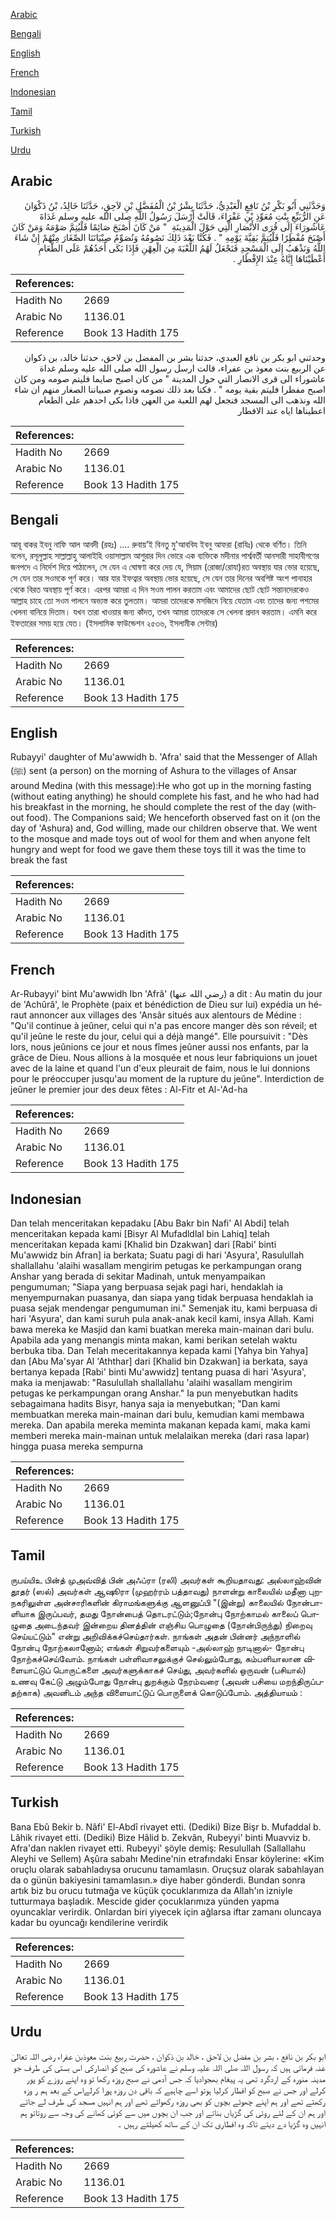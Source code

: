 [Arabic](#arabic)

[Bengali](#bengali)

[English](#english)

[French](#french)

[Indonesian](#indonesian)

[Tamil](#tamil)

[Turkish](#turkish)

[Urdu](#urdu)

## Arabic


<div dir="rtl" lang="ar" style={{fontSize:'larger',backgroundColor:'#f8f9fa',padding:20}}>
وَحَدَّثَنِي أَبُو بَكْرِ بْنُ نَافِعٍ الْعَبْدِيُّ، حَدَّثَنَا بِشْرُ بْنُ الْمُفَضَّلِ بْنِ لاَحِقٍ، حَدَّثَنَا خَالِدُ، بْنُ ذَكْوَانَ عَنِ الرُّبَيِّعِ بِنْتِ مُعَوِّذِ بْنِ عَفْرَاءَ، قَالَتْ أَرْسَلَ رَسُولُ اللَّهِ صلى الله عليه وسلم غَدَاةَ عَاشُورَاءَ إِلَى قُرَى الأَنْصَارِ الَّتِي حَوْلَ الْمَدِينَةِ ‏ "‏ مَنْ كَانَ أَصْبَحَ صَائِمًا فَلْيُتِمَّ صَوْمَهُ وَمَنْ كَانَ أَصْبَحَ مُفْطِرًا فَلْيُتِمَّ بَقِيَّةَ يَوْمِهِ ‏"‏ ‏.‏ فَكُنَّا بَعْدَ ذَلِكَ نَصُومُهُ وَنُصَوِّمُ صِبْيَانَنَا الصِّغَارَ مِنْهُمْ إِنْ شَاءَ اللَّهُ وَنَذْهَبُ إِلَى الْمَسْجِدِ فَنَجْعَلُ لَهُمُ اللُّعْبَةَ مِنَ الْعِهْنِ فَإِذَا بَكَى أَحَدُهُمْ عَلَى الطَّعَامِ أَعْطَيْنَاهَا إِيَّاهُ عِنْدَ الإِفْطَارِ ‏.‏
</div>
<div style={{backgroundColor:'#f8f9fa',padding:20, marginBottom: 10}}><table> <thead> <tr> <th>References:</th> <th></th> </tr> </thead> <tbody><tr><td>Hadith No</td><td>2669</td></tr><tr><td>Arabic No</td><td>1136.01</td></tr><tr><td>Reference</td><td>Book 13 Hadith 175</td></tr></tbody></table></div>


<div dir="rtl" lang="ar" style={{fontSize:'larger',backgroundColor:'#f8f9fa',padding:20}}>
وحدثني ابو بكر بن نافع العبدي، حدثنا بشر بن المفضل بن لاحق، حدثنا خالد، بن ذكوان عن الربيع بنت معوذ بن عفراء، قالت ارسل رسول الله صلى الله عليه وسلم غداة عاشوراء الى قرى الانصار التي حول المدينة " من كان اصبح صايما فليتم صومه ومن كان اصبح مفطرا فليتم بقية يومه " . فكنا بعد ذلك نصومه ونصوم صبياننا الصغار منهم ان شاء الله ونذهب الى المسجد فنجعل لهم اللعبة من العهن فاذا بكى احدهم على الطعام اعطيناها اياه عند الافطار
</div>
<div style={{backgroundColor:'#f8f9fa',padding:20, marginBottom: 10}}><table> <thead> <tr> <th>References:</th> <th></th> </tr> </thead> <tbody><tr><td>Hadith No</td><td>2669</td></tr><tr><td>Arabic No</td><td>1136.01</td></tr><tr><td>Reference</td><td>Book 13 Hadith 175</td></tr></tbody></table></div>

## Bengali


<div dir="ltr" lang="bn" style={{fontSize:'larger',backgroundColor:'#f8f9fa',padding:20}}>
আবূ বাকর ইবনু নাফি আল আবদী (রহঃ) .... রুবায়’ই বিনতু মু'আববিয ইবনু আফরা (রাযিঃ) থেকে বর্ণিত। তিনি বলেন, রসূলুল্লাহ সাল্লাল্লাহু আলাইহি ওয়াসাল্লাম আশুরার দিন ভোরে এক ব্যক্তিকে মদীনার পার্শ্ববর্তী আনসারী সাহাবীগণের জনপদে এ নির্দেশ দিয়ে পাঠালেন, সে যেন এ ঘোষণা করে দেয় যে, সিয়াম (রোজা/রোযা)রত অবস্থায় যার ভোর হয়েছে, সে যেন তার সওমকে পূর্ণ করে। আর যার ইফত্বার অবস্থায় ভোর হয়েছে, সে যেন তার দিনের অবশিষ্ট অংশ পানাহার থেকে বিরত অবস্থায় পূর্ণ করে। এরপর আমরা এ দিন সওম পালন করতাম এবং আমাদের ছোট ছোট সন্তানদেরকেও আল্লাহ চাহে তো সওম পালনে অভ্যস্ত করে তুলতাম। আমরা তাদেরকে মসজিদে নিয়ে যেতাম এবং তাদের জন্য পশমের খেলনা বানিয়ে দিতাম। যখন তারা খাওয়ার জন্য কাঁদত, তখন আমরা তাদেরকে সে খেলনা প্রদান করতাম। এমনি করে ইফতারের সময় হয়ে যেত। (ইসলামিক ফাউন্ডেশন ২৫৩৬, ইসলামীক সেন্টার)
</div>
<div style={{backgroundColor:'#f8f9fa',padding:20, marginBottom: 10}}><table> <thead> <tr> <th>References:</th> <th></th> </tr> </thead> <tbody><tr><td>Hadith No</td><td>2669</td></tr><tr><td>Arabic No</td><td>1136.01</td></tr><tr><td>Reference</td><td>Book 13 Hadith 175</td></tr></tbody></table></div>

## English


<div dir="ltr" lang="en" style={{fontSize:'larger',backgroundColor:'#f8f9fa',padding:20}}>
Rubayyi' daughter of Mu'awwidh b. 'Afra' said that the Messenger of Allah (ﷺ) sent (a person) on the morning of Ashura to the villages of Ansar around Medina (with this message):He who got up in the morning fasting (without eating anything) he should complete his fast, and he who had had his breakfast in the morning, he should complete the rest of the day (without food). The Companions said; We henceforth observed fast on it (on the day of 'Ashura) and, God willing, made our children observe that. We went to the mosque and made toys out of wool for them and when anyone felt hungry and wept for food we gave them these toys till it was the time to break the fast
</div>
<div style={{backgroundColor:'#f8f9fa',padding:20, marginBottom: 10}}><table> <thead> <tr> <th>References:</th> <th></th> </tr> </thead> <tbody><tr><td>Hadith No</td><td>2669</td></tr><tr><td>Arabic No</td><td>1136.01</td></tr><tr><td>Reference</td><td>Book 13 Hadith 175</td></tr></tbody></table></div>

## French


<div dir="ltr" lang="fr" style={{fontSize:'larger',backgroundColor:'#f8f9fa',padding:20}}>
Ar-Rubayyi' bint Mu'awwidh Ibn 'Afrâ' (رضي الله عنها) a dit : Au matin du jour de 'Achûrâ', le Prophète (paix et bénédiction de Dieu sur lui) expédia un héraut annoncer aux villages des 'Ansâr situés aux alentours de Médine : "Qu'il continue à jeûner, celui qui n'a pas encore manger dès son réveil; et qu'il jeûne le reste du jour, celui qui a déjà mangé". Elle poursuivit : "Dès lors, nous jeûnions ce jour et nous fîmes jeûner aussi nos enfants, par la grâce de Dieu. Nous allions à la mosquée et nous leur fabriquions un jouet avec de la laine et quand l'un d'eux pleurait de faim, nous le lui donnions pour le préoccuper jusqu'au moment de la rupture du jeûne". Interdiction de jeûner le premier jour des deux fêtes : Al-Fitr et Al-'Ad-ha
</div>
<div style={{backgroundColor:'#f8f9fa',padding:20, marginBottom: 10}}><table> <thead> <tr> <th>References:</th> <th></th> </tr> </thead> <tbody><tr><td>Hadith No</td><td>2669</td></tr><tr><td>Arabic No</td><td>1136.01</td></tr><tr><td>Reference</td><td>Book 13 Hadith 175</td></tr></tbody></table></div>

## Indonesian


<div dir="ltr" lang="id" style={{fontSize:'larger',backgroundColor:'#f8f9fa',padding:20}}>
Dan telah menceritakan kepadaku [Abu Bakr bin Nafi' Al Abdi] telah menceritakan kepada kami [Bisyr Al Mufadldlal bin Lahiq] telah menceritakan kepada kami [Khalid bin Dzakwan] dari [Rabi' binti Mu'awwidz bin Afran] ia berkata; Suatu pagi di hari 'Asyura', Rasulullah shallallahu 'alaihi wasallam mengirim petugas ke perkampungan orang Anshar yang berada di sekitar Madinah, untuk menyampaikan pengumuman; "Siapa yang berpuasa sejak pagi hari, hendaklah ia menyempurnakan puasanya, dan siapa yang tidak berpuasa hendaklah ia puasa sejak mendengar pengumuman ini." Semenjak itu, kami berpuasa di hari 'Asyura', dan kami suruh pula anak-anak kecil kami, insya Allah. Kami bawa mereka ke Masjid dan kami buatkan mereka main-mainan dari bulu. Apabila ada yang menangis minta makan, kami berikan setelah waktu berbuka tiba. Dan Telah meceritakannya kepada kami [Yahya bin Yahya] dan [Abu Ma'syar Al 'Aththar] dari [Khalid bin Dzakwan] ia berkata, saya bertanya kepada [Rabi' binti Mu'awwidz] tentang puasa di hari 'Asyura', maka ia menjawab: "Rasulullah shallallahu 'alaihi wasallam mengirim petugas ke perkampungan orang Anshar." Ia pun menyebutkan hadits sebagaimana hadits Bisyr, hanya saja ia menyebutkan; "Dan kami membuatkan mereka main-mainan dari bulu, kemudian kami membawa mereka. Dan apabila mereka meminta makanan kepada kami, maka kami memberi mereka main-mainan untuk melalaikan mereka (dari rasa lapar) hingga puasa mereka sempurna
</div>
<div style={{backgroundColor:'#f8f9fa',padding:20, marginBottom: 10}}><table> <thead> <tr> <th>References:</th> <th></th> </tr> </thead> <tbody><tr><td>Hadith No</td><td>2669</td></tr><tr><td>Arabic No</td><td>1136.01</td></tr><tr><td>Reference</td><td>Book 13 Hadith 175</td></tr></tbody></table></div>

## Tamil


<div dir="ltr" lang="ta" style={{fontSize:'larger',backgroundColor:'#f8f9fa',padding:20}}>
ருபய்யிஉ பின்த் முஅவ்வித் பின் அஃப்ரா (ரலி) அவர்கள் கூறியதாவது: அல்லாஹ்வின் தூதர் (ஸல்) அவர்கள் ஆஷூரா (முஹர்ரம் பத்தாவது) நாளன்று காலையில் மதீனா புறநகரிலுள்ள அன்சாரிகளின் கிராமங்களுக்கு ஆளனுப்பி "(இன்று) காலையில் நோன்பாளியாக இருப்பவர், தமது நோன்பைத் தொடரட்டும்;நோன்பு நோற்காமல் காலைப் பொழுதை அடைந்தவர் இன்றைய தினத்தின் எஞ்சிய பொழுதை (நோன்பிருந்து) நிறைவு செய்யட்டும்" என்று அறிவிக்கச்செய்தார்கள். நாங்கள் அதன் பின்னர் அந்நாளில் நோன்பு நோற்கலானோம்; எங்கள் சிறுவர்களையும் -அல்லாஹ் நாடினால்- நோன்பு நோற்கச்செய்வோம். நாங்கள் பள்ளிவாசலுக்குச் செல்லும்போது, கம்பளியாலான விளையாட்டுப் பொருட்களை அவர்களுக்காகச் செய்து, அவர்களில் ஒருவன் (பசியால்) உணவு கேட்டு அழும்போது நோன்பு துறக்கும் நேரம்வரை (அவன் பசியை மறந்திருப்பதற்காக) அவனிடம் அந்த விளையாட்டுப் பொருளைக் கொடுப்போம். அத்தியாயம் :
</div>
<div style={{backgroundColor:'#f8f9fa',padding:20, marginBottom: 10}}><table> <thead> <tr> <th>References:</th> <th></th> </tr> </thead> <tbody><tr><td>Hadith No</td><td>2669</td></tr><tr><td>Arabic No</td><td>1136.01</td></tr><tr><td>Reference</td><td>Book 13 Hadith 175</td></tr></tbody></table></div>

## Turkish


<div dir="ltr" lang="tr" style={{fontSize:'larger',backgroundColor:'#f8f9fa',padding:20}}>
Bana Ebû Bekir b. Nâfi' El-Abdî rivayet etti. (Dediki) Bize Bişr b. Mufaddal b. Lâhik rivayet etti. (Dediki) Bize Hâlid b. Zekvân, Rubeyyi' binti Muavviz b. Afra'dan naklen rivayet etti. Rubeyyi' şöyle demiş: Resulullah (Sallallahu Aleyhi ve Sellem) Aşûra sabahı Medine'nin etrafındaki Ensar köylerine: «Kim oruçlu olarak sabahladıysa orucunu tamamlasın. Oruçsuz olarak sabahlayan da o günün bakiyesini tamamlasın.» diye haber gönderdi. Bundan sonra artık biz bu orucu tutmağa ve küçük çocuklarımıza da Allah'ın izniyle tutturmaya başladık. Mescide gider çocuklarımıza yünden yapma oyuncaklar verirdik. Onlardan biri yiyecek için ağlarsa iftar zamanı oluncaya kadar bu oyuncağı kendilerine verirdik
</div>
<div style={{backgroundColor:'#f8f9fa',padding:20, marginBottom: 10}}><table> <thead> <tr> <th>References:</th> <th></th> </tr> </thead> <tbody><tr><td>Hadith No</td><td>2669</td></tr><tr><td>Arabic No</td><td>1136.01</td></tr><tr><td>Reference</td><td>Book 13 Hadith 175</td></tr></tbody></table></div>

## Urdu


<div dir="rtl" lang="ur" style={{fontSize:'larger',backgroundColor:'#f8f9fa',padding:20}}>
ابو بکر بن نافع ، بشر بن مفضل بن لاحق ، خالد بن ذکوان ، حضرت ربیع بنت معوذبن عفراء رضی اللہ تعالیٰ عنہ فرماتی ہیں کہ رسول اللہ صلی اللہ علیہ وسلم نے عاشورہ کی صبح کو انصارکی اس بستی کی طرف جو مدینہ منورہ کے اردگرد تھی یہ پیغام بھجوادیا کہ جس آدمی نے صبح روزہ رکھا تو وہ اپنے روزے کو پور کرلے اور جس نے صبح کو افطار کرلیا ہوتو اسے چاہیے کہ باقی دن روزہ پورا کرلےاس کے بعد ہم ر وزہ رکھتے تھے اور ہم اپنے چھوٹے بچوں کو بھی روزہ رکھواتے تھے اور ہم انہیں مسجد کی طرف لے جاتے اور ہم ان کے لئے روئی کی گڑیاں بناتے اور جب ان بچوں میں سے کوئی کھانے کی وجہ سے روتاتو ہم انہیں وہ گڑیا دے دیتے تاکہ وہ افطاری تک ان کے ساتھ کھیلتے رہیں ۔
</div>
<div style={{backgroundColor:'#f8f9fa',padding:20, marginBottom: 10}}><table> <thead> <tr> <th>References:</th> <th></th> </tr> </thead> <tbody><tr><td>Hadith No</td><td>2669</td></tr><tr><td>Arabic No</td><td>1136.01</td></tr><tr><td>Reference</td><td>Book 13 Hadith 175</td></tr></tbody></table></div>